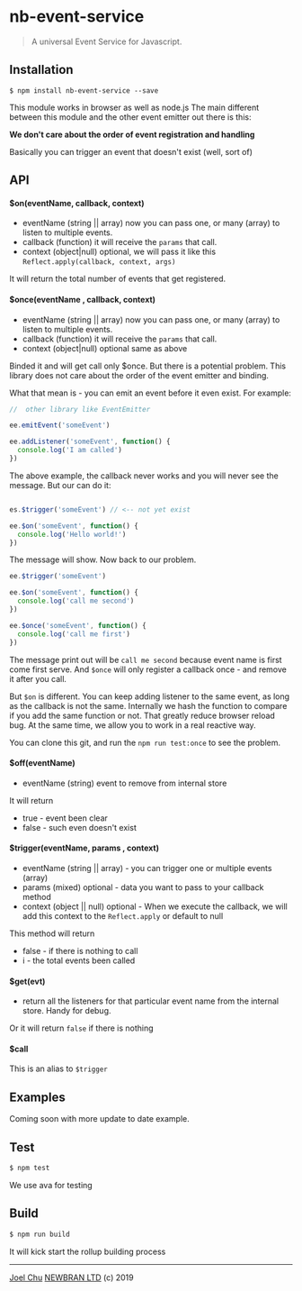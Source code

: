 # nb-event-service

> A universal Event Service for Javascript.

## Installation

    $ npm install nb-event-service --save

This module works in browser as well as node.js
The main different between this module and the other event emitter out there is this:

**We don't care about the order of event registration and handling**

Basically you can trigger an event that doesn't exist (well, sort of)

## API

#### $on(eventName, callback, context)

* eventName (string || array) now you can pass one, or many (array) to listen to multiple events.
* callback (function) it will receive the `params` that call.
* context (object|null) optional, we will pass it like this `Reflect.apply(callback, context, args)`

It will return the total number of events that get registered.

#### $once(eventName , callback, context)

* eventName (string || array) now you can pass one, or many (array) to listen to multiple events.
* callback (function) it will receive the `params` that call.
* context (object|null) optional same as above

Binded it and will get call only $once. But there is a potential problem.
This library does not care about the order of the event emitter and binding.

What that mean is - you can emit an event before it even exist.
For example:

```js
//  other library like EventEmitter

ee.emitEvent('someEvent')

ee.addListener('someEvent', function() {
  console.log('I am called')
})

```

The above example, the callback never works and you will never see the message. But our can do it:

```js

es.$trigger('someEvent') // <-- not yet exist

ee.$on('someEvent', function() {
  console.log('Hello world!')
})

```

The message will show. Now back to our problem.

```js
ee.$trigger('someEvent')

ee.$on('someEvent', function() {
  console.log('call me second')
})

ee.$once('someEvent', function() {
  console.log('call me first')
})

```

The message print out will be `call me second` because event name is first come first serve.
And `$once` will only register a callback once - and remove it after you call.

But `$on` is different. You can keep adding listener to the same event, as long as the callback is not the same.
Internally we hash the function to compare if you add the same function or not. That greatly reduce browser reload
bug. At the same time, we allow you to work in a real reactive way.

You can clone this git, and run the `npm run test:once` to see the problem.

#### $off(eventName)

* eventName (string) event to remove from internal store  

It will return

* true - event been clear
* false - such even doesn't exist

#### $trigger(eventName, params , context)

* eventName (string || array) - you can trigger one or multiple events (array)
* params (mixed) optional - data you want to pass to your callback method
* context (object || null) optional - When we execute the callback, we will add this context to the `Reflect.apply` or default to null

This method will return

* false - if there is nothing to call
* i - the total events been called

#### $get(evt)

* return all the listeners for that particular event name from the internal store. Handy for debug.

Or it will return `false` if there is nothing

#### $call

This is an alias to `$trigger`

## Examples

Coming soon with more update to date example.

## Test

```sh
$ npm test  
```

We use ava for testing

## Build

```sh
$ npm run build
```

It will kick start the rollup building process

---

[Joel Chu](https://joelchu.com) [NEWBRAN LTD](https://newbran.ch) (c) 2019
